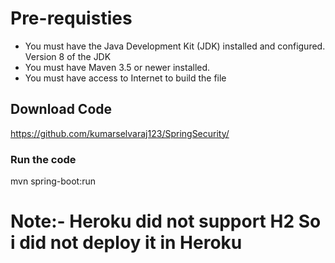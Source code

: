 

# Pre-requisties

* You must have the Java Development Kit (JDK) installed and configured. Version 8 of the JDK
* You must have Maven 3.5 or newer installed.
* You must have access to Internet to build the file


## Download Code

https://github.com/kumarselvaraj123/SpringSecurity/


### Run the code

mvn spring-boot:run

# Note:- Heroku did not support H2 So i did not deploy it in Heroku



